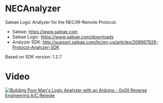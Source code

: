 # NECAnalyzer

Saleae Logic Analyzer for the NEC/IR-Remote Protocol.

* Saleae: https://www.saleae.com
* Saleae Logic: https://www.saleae.com/downloads
* Analyzer SDK: http://support.saleae.com/hc/en-us/articles/208667926-Protocol-Analyzer-SDK

Based on SDK version: 1.2.7

# Video

[![Building Poor Man's Logic Analyzer with an Arduino - 0x00 Reverse Engineering A/C Remote](https://img.youtube.com/vi/jTEkUay_YMU/0.jpg)](https://www.youtube.com/watch?v=jTEkUay_YMU)
